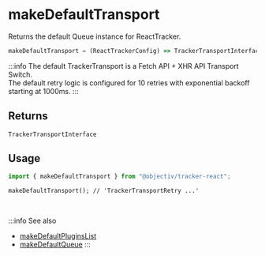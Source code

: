 # makeDefaultTransport

Returns the default Queue instance for ReactTracker.

```typescript
makeDefaultTransport = (ReactTrackerConfig) => TrackerTransportInterface
```  

:::info
The default TrackerTransport is a Fetch API + XHR API Transport Switch.  
The default retry logic is configured for 10 retries with exponential backoff starting at 1000ms.
:::

## Returns
`TrackerTransportInterface`

## Usage

```ts
import { makeDefaultTransport } from "@objectiv/tracker-react";
```

```tsx
makeDefaultTransport(); // 'TrackerTransportRetry ...'
```

<br />

:::info See also
- [makeDefaultPluginsList](/tracking/react/api-reference/common/factories/makeDefaultPluginsList.md)
- [makeDefaultQueue](/tracking/react/api-reference/common/factories/makeDefaultQueue.md)
:::
